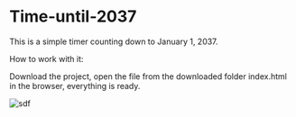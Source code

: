 # Time-until-2037

This is a simple timer counting down to January 1, 2037.

How to work with it:

Download the project, open the file from the downloaded folder index.html in the browser, everything is ready.

![sdf](https://user-images.githubusercontent.com/59533264/129220548-a76e7191-1f9d-4965-81a3-fa14a4683c8a.png)

